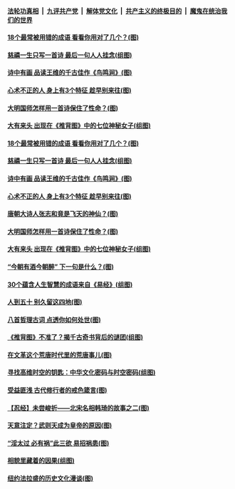 

####  [法轮功真相](../../../../basic/blob/master/README.md?t=03251831) &nbsp;|&nbsp; [九评共产党](../../../../9ping.md/blob/master/README.md?t=03251831) &nbsp;|&nbsp; [解体党文化](../../../../jtdwh.md/blob/master/README.md?t=03251831)  &nbsp;|&nbsp; [共产主义的终极目的](../../../../gczydzjmd.md/blob/master/README.md?t=03251831) &nbsp;|&nbsp; [魔鬼在统治我们的世界](../../../../mgztzwmdsj.md/blob/master/README.md?t=03251831) 

#### [18个最常被用错的成语 看看你用对了几个？(图)](../pages/p7/966668.md?t=03251831) 

#### [慈禧一生只写一首诗 最后一句人人挂念(组图)](../pages/p7/966190.md?t=03251831) 

#### [诗中有画 品读王维的千古佳作《鸟鸣涧》(图)](../pages/p7/966601.md?t=03251831) 

#### [心术不正的人 身上有3个特征 趁早别来往(图)](../pages/p7/966499.md?t=03251831) 

#### [大明国师怎样用一首诗保住了性命？(图)](../pages/p7/966480.md?t=03251831) 

#### [大有来头 出现在《推背图》中的七位神秘女子(组图)](../pages/p7/965161.md?t=03251831) 

#### [18个最常被用错的成语 看看你用对了几个？(图)](../pages/p7/966668.md?t=03251831) 

#### [慈禧一生只写一首诗 最后一句人人挂念(组图)](../pages/p7/966190.md?t=03251831) 

#### [诗中有画 品读王维的千古佳作《鸟鸣涧》(图)](../pages/p7/966601.md?t=03251831) 

#### [心术不正的人 身上有3个特征 趁早别来往(图)](../pages/p7/966499.md?t=03251831) 

#### [唐朝大诗人张志和竟是飞天的神仙？(图)](../pages/p7/966488.md?t=03251831) 

#### [大明国师怎样用一首诗保住了性命？(图)](../pages/p7/966480.md?t=03251831) 

#### [大有来头 出现在《推背图》中的七位神秘女子(组图)](../pages/p7/965161.md?t=03251831) 

#### [“今朝有酒今朝醉” 下一句是什么？(图)](../pages/p7/966378.md?t=03251831) 

#### [30个蕴含人生智慧的成语来自《易经》(组图)](../pages/p7/966305.md?t=03251831) 

#### [人到五十 别久留这四地(图)](../pages/p7/966132.md?t=03251831) 

#### [八首哲理古词 点透你如何处世(图)](../pages/p7/965760.md?t=03251831) 

#### [《推背图》不准了？揭千古奇书背后的谜团(组图)](../pages/p7/966271.md?t=03251831) 

#### [在文革这个荒唐时代里的荒唐事儿(图)](../pages/p7/966149.md?t=03251831) 

#### [寻找高维时空的钥匙：中华文化密码与时空密码(组图)](../pages/p7/966261.md?t=03251831) 

#### [受益匪浅 古代修行者的戒色箴言(图)](../pages/p7/966228.md?t=03251831) 

#### [【忍经】未尝峻折——北宋名相韩琦的故事之二(图)](../pages/p7/965939.md?t=03251831) 

#### [天意注定？武则天成为皇帝的原因(图)](../pages/p7/966140.md?t=03251831) 

#### [“淫太过 必有祸”此三欲 易招祸患(图)](../pages/p7/966025.md?t=03251831) 

#### [相貌里藏着的因果(组图)](../pages/p7/964802.md?t=03251831) 

#### [纽约法拉盛的历史文化漫谈(图)](../pages/p7/965751.md?t=03251831) 

